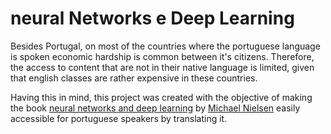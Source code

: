 # neural Networks e Deep Learning

Besides Portugal, on most of the countries where the portuguese language is spoken economic hardship is common between it's citizens. Therefore, the access to content that are not in their native language is limited, given that english classes are rather expensive in these countries.

Having this in mind, this project was created with the objective of making the book [neural networks and deep learning](http://neuralnetworksanddeeplearning.com/) by [Michael Nielsen](https://twitter.com/michael_nielsen) easily accessible for portuguese speakers by translating it.

